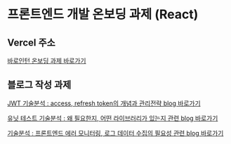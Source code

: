 
# 프론트엔드 개발 온보딩 과제 (React)

## Vercel 주소
[바로인턴 온보딩 과제 바로가기](https://baro-intern-onboarding-task.vercel.app/)

## 블로그 작성 과제
[JWT 기술분석 : access, refresh token의 개념과 관리전략 blog 바로가기](https://jangjh9414.tistory.com/295)

[유닛 테스트 기술분석 : 왜 필요한지, 어떤 라이브러리가 있는지 관련 blog 바로가기](https://jangjh9414.tistory.com/296)

[기술분석 : 프론트엔드 에러 모니터링, 로그 데이터 수집의 필요성 관련 blog 바로가기](https://jangjh9414.tistory.com/297)
